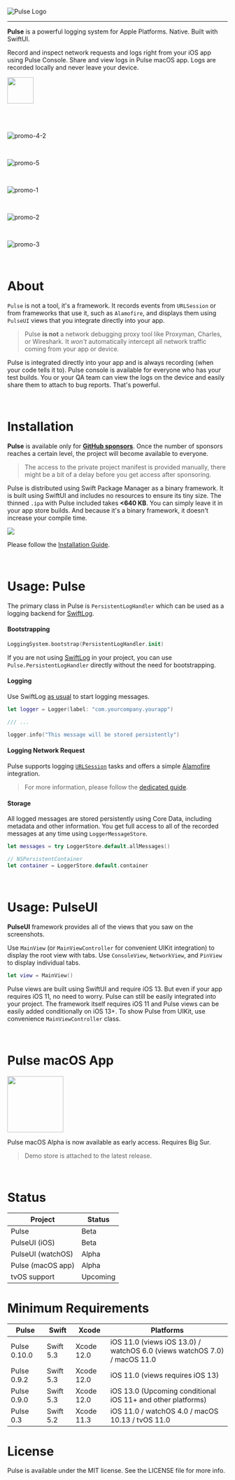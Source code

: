 <br/>
<img alt="Pulse Logo" src="https://user-images.githubusercontent.com/1567433/109099548-47478f00-76f1-11eb-8ee7-652859514ab0.png">

<hr/>

**Pulse** is a powerful logging system for Apple Platforms. Native. Built with SwiftUI.

Record and inspect network requests and logs right from your iOS app using Pulse Console. Share and view logs in Pulse macOS app. Logs are recorded locally and never leave your device.

<a href="https://testflight.apple.com/join/B2p3vcwl">
<img height=60 src="https://user-images.githubusercontent.com/1567433/108601031-66989200-7368-11eb-92dd-f5da70a3c4f6.png">
</a>

<br/>
<br/>
<br/>
<br/>

![promo-4-2](https://user-images.githubusercontent.com/1567433/111088123-0d052c80-84fc-11eb-921c-af8de5c8032b.png)

<br/>

![promo-5](https://user-images.githubusercontent.com/1567433/108644060-60dfa100-747b-11eb-8b14-bf94d609c4e5.png)

<br/>

![promo-1](https://user-images.githubusercontent.com/1567433/107718771-ab576580-6ca4-11eb-83d9-ab1176f4e1c4.png)

<br/>

![promo-2](https://user-images.githubusercontent.com/1567433/107718772-ab576580-6ca4-11eb-83a1-fc510e57bab1.png)

<br/>

![promo-3](https://user-images.githubusercontent.com/1567433/107718773-abeffc00-6ca4-11eb-963a-04855e7304f4.png)

<br/>

# About

`Pulse` is not a tool, it's a framework. It records events from `URLSession` or from frameworks that use it, such as `Alamofire`, and displays them using `PulseUI` views that you integrate directly into your app.

> Pulse **is not** a network debugging proxy tool like Proxyman, Charles, or Wireshark. It *won't* automatically intercept all network traffic coming from your app or device. 

Pulse is integrated directly into your app and is always recording (when your code tells it to). Pulse console is available for everyone who has your test builds. You or your QA team can view the logs on the device and easily share them to attach to bug reports. That's powerful.

<br/>

# Installation

**Pulse** is available only for [**GitHub sponsors**](https://github.com/sponsors/kean). Once the number of sponsors reaches a certain level, the project will become available to everyone.

> The access to the private project manifest is provided manually, there might be a bit of a delay before you get access after sponsoring.

Pulse is distributed using Swift Package Manager as a binary framework. It is built using SwiftUI and includes no resources to ensure its tiny size. The thinned `.ipa` with Pulse included takes **<640 KB**. You can simply leave it in your app store builds. And because it's a binary framework, it doesn't increase your compile time.

<img src="https://user-images.githubusercontent.com/1567433/107464501-70cbbc80-6b2e-11eb-9404-2176287d85ac.png">

Please follow the [Installation Guide](https://github.com/kean/Pulse/blob/0.9.1/Docs/Installation.md).

<br/>

# Usage: Pulse

The primary class in Pulse is `PersistentLogHandler` which can be used as a logging backend for [SwiftLog](https://github.com/apple/swift-log).

#### Bootstrapping

```swift
LoggingSystem.bootstrap(PersistentLogHandler.init)
```

If you are not using [SwiftLog](https://github.com/apple/swift-log) in your project, you can use `Pulse.PersistentLogHandler` directly without the need for bootstrapping.

#### Logging

Use SwiftLog [as usual](https://github.com/apple/swift-log#lets-log) to start logging messages.

```swift
let logger = Logger(label: "com.yourcompany.yourapp")

/// ...

logger.info("This message will be stored persistently")
```

#### Logging Network Request

Pulse supports logging [`URLSession`](https://developer.apple.com/documentation/foundation/urlsession) tasks and offers a simple [Alamofire](https://github.com/Alamofire/Alamofire) integration.

> For more information, please follow the [dedicated guide](https://github.com/kean/Pulse/blob/0.9.1/Docs/Logging.md).

#### Storage

All logged messages are stored persistently using Core Data, including metadata and other information. You get full access to all of the recorded messages at any time using `LoggerMessageStore`.

```swift
let messages = try LoggerStore.default.allMessages()

// NSPersistentContainer
let container = LoggerStore.default.container
```

<br/>

# Usage: PulseUI

**PulseUI** framework provides all of the views that you saw on the screenshots.

Use `MainView` (or `MainViewController` for convenient UIKit integration) to display the root view with tabs. Use `ConsoleView`, `NetworkView`, and `PinView` to display individual tabs.

```swift
let view = MainView()
```

Pulse views are built using SwiftUI and require iOS 13. But even if your app requires iOS 11, no need to worry. Pulse can still be easily integrated into your project. The framework itself requires iOS 11 and Pulse views can be easily added conditionally on iOS 13+. To show Pulse from UIKit, use convenience `MainViewController` class.

<br/>

# Pulse macOS App

<img width=128 src="https://user-images.githubusercontent.com/1567433/109444557-82a4cf00-7a0b-11eb-9262-83ee6fb26b1a.png">

Pulse macOS Alpha is now available as early access. Requires Big Sur.

> Demo store is attached to the latest release.

<br/>

# Status

|  Project         | Status          |
|---------------|-----------------|
| Pulse    | Beta       |
| PulseUI (iOS)      | Beta       |
| PulseUI (watchOS)      | Alpha       |
| Pulse (macOS app)      | Alpha |
| tvOS support      | Upcoming |

# Minimum Requirements

| Pulse          | Swift           | Xcode           | Platforms                                         |
|---------------|-----------------|-----------------|---------------------------------------------------|
| Pulse 0.10.0      | Swift 5.3       | Xcode 12.0      | iOS 11.0 (views iOS 13.0) / watchOS 6.0 (views watchOS 7.0) / macOS 11.0 |
| Pulse 0.9.2      | Swift 5.3       | Xcode 12.0      | iOS 11.0 (views requires iOS 13) | 
| Pulse 0.9.0      | Swift 5.3       | Xcode 12.0      | iOS 13.0  (Upcoming conditional iOS 11+ and other platforms) | 
| Pulse 0.3      | Swift 5.2       | Xcode 11.3      | iOS 11.0 / watchOS 4.0 / macOS 10.13 / tvOS 11.0  |

# License

Pulse is available under the MIT license. See the LICENSE file for more info.

